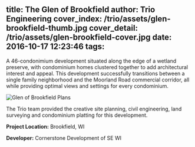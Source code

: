 title: The Glen of Brookfield
author: Trio Engineering
cover_index: /trio/assets/glen-brookfield-thumb.jpg
cover_detail: /trio/assets/glen-brookfield-cover.jpg
date: 2016-10-17 12:23:46
tags:
---
<p class="lead">A 46-condonimium development situated along the edge of a wetland preserve, with condominium homes clustered together to add architectural interest and appeal. This development successfully transitions between a single family neighborhood and the Moorland Road commercial corridor, all while providing optimal views and settings for every condominium.</p>

![Glen of Brookfield Plans]()

<p>The Trio team provided the creative site planning, civil engineering, land surveying and condominium platting for this development.</p>

__Project Location:__ Brookfield, WI

__Developer:__ Cornerstone Development of SE WI
